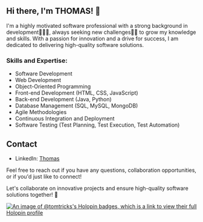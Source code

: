 ## Hi there, I'm THOMAS! 👋

I'm a highly motivated software professional with a strong background in development👨🏻‍💻, always seeking new challenges💪🏻 to grow my knowledge and skills. With a passion for innovation and a drive for success, I am dedicated to delivering high-quality software solutions.

### Skills and Expertise:

- Software Development
- Web Development
- Object-Oriented Programming
- Front-end Development (HTML, CSS, JavaScript)
- Back-end Development (Java, Python)
- Database Management (SQL, MySQL, MongoDB)
- Agile Methodologies
- Continuous Integration and Deployment
- Software Testing (Test Planning, Test Execution, Test Automation)

## Contact
- LinkedIn: [Thomas](https://www.linkedin.com/in/thomas-a-dev)
  
Feel free to reach out if you have any questions, collaboration opportunities, or if you'd just like to connect!

Let's collaborate on innovative projects and ensure high-quality software solutions together! 🚀

[![An image of @tomtricks's Holopin badges, which is a link to view their full Holopin profile](https://holopin.me/tomtricks)](https://holopin.io/@tomtricks)
